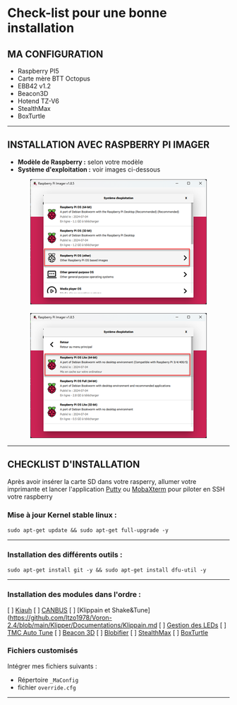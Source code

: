 # Check-list pour une bonne installation

## MA CONFIGURATION

* Raspberry PI5
* Carte mère BTT Octopus
* EBB42 v1.2
* Beacon3D
* Hotend TZ-V6
* StealthMax
* BoxTurtle

<hr>

## INSTALLATION AVEC RASPBERRY PI IMAGER
* __Modèle de Raspberry :__ selon votre modèle
* __Système d'exploitation :__ voir images ci-dessous

<center><img src="Images\Raspberry Pi Imager 1.png"></center><br>
<center><img src="Images\Raspberry Pi Imager 2.png"></center>
<hr>

## CHECKLIST D'INSTALLATION

Après avoir insérer la carte SD dans votre rasperry, allumer votre imprimante et lancer l'application [Putty](https://www.chiark.greenend.org.uk/~sgtatham/putty/latest.html) ou [MobaXterm](https://mobaxterm.mobatek.net/download.html) pour piloter en SSH votre raspberry

### Mise à jour Kernel stable linux : 

    sudo apt-get update && sudo apt-get full-upgrade -y

<hr>

### 	Installation des différents outils : 

    sudo apt-get install git -y && sudo apt-get install dfu-util -y

<hr>

### Installation des modules dans l'ordre :

[ ] [Kiauh](https://github.com/Itzo1978/Voron-2.4/blob/main/Klipper/Documentations/Kiauh.md)
[ ] [CANBUS](https://github.com/Itzo1978/Voron-2.4/blob/main/Klipper/Documentations/Canbus.md)
[ ] [Klippain et Shake&Tune](https://github.com/Itzo1978/Voron-2.4/blob/main/Klipper/Documentations/Klippain.md
[ ] [Gestion des LEDs](https://github.com/Itzo1978/Voron-2.4/blob/main/Klipper/Documentations/Gestion_des_LEDS.md)
[ ] [TMC Auto Tune](https://github.com/Itzo1978/Voron-2.4/blob/main/Klipper/Documentations/Klipper_TMC_Autotune.md)
[ ] [Beacon 3D](https://github.com/Itzo1978/Voron-2.4/blob/main/Klipper/Documentations/Beacon3D.md)
[ ] [Blobifier]()
[ ] [StealthMax]()
[ ] [BoxTurtle]()


### Fichiers customisés

Intégrer mes fichiers suivants :
* Répertoire `_MaConfig`
* fichier `override.cfg`

<hr>